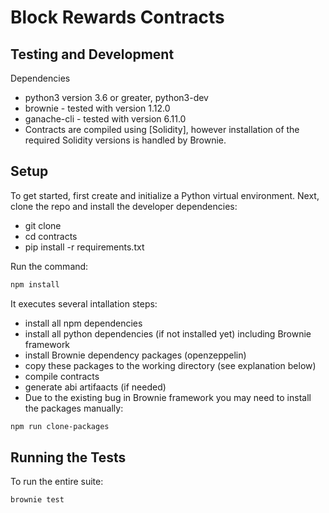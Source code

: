 # Block Rewards Contracts

## Testing and Development

Dependencies

* python3 version 3.6 or greater, python3-dev
* brownie - tested with version 1.12.0
* ganache-cli - tested with version 6.11.0
* Contracts are compiled using [Solidity], however installation of the required Solidity versions is handled by Brownie.

## Setup

To get started, first create and initialize a Python virtual environment. Next, clone the repo and install the developer dependencies:

* git clone 
* cd contracts
* pip install -r requirements.txt

Run the command:
```bash
npm install
```

It executes several intallation steps:

* install all npm dependencies
* install all python dependencies (if not installed yet) including Brownie framework
* install Brownie dependency packages (openzeppelin)
* copy these packages to the working directory (see explanation below)
* compile contracts
* generate abi artifaacts (if needed)
*  Due to the existing bug in Brownie framework you may need to install the packages manually:

```bash
npm run clone-packages
```

## Running the Tests

To run the entire suite:

```bash
brownie test
```
